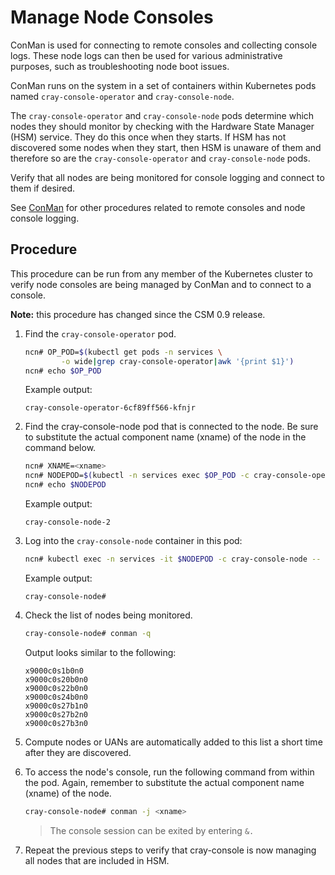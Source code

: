 # Manage Node Consoles

ConMan is used for connecting to remote consoles and collecting console logs. These node logs can then be used for various administrative purposes, such as troubleshooting node boot issues.

ConMan runs on the system in a set of containers within Kubernetes pods named `cray-console-operator` and `cray-console-node`.

The `cray-console-operator` and `cray-console-node` pods determine which nodes they should monitor by checking with the
Hardware State Manager (HSM) service. They do this once when they starts. If HSM has not discovered some nodes when
they start, then HSM is unaware of them and therefore so are the `cray-console-operator` and `cray-console-node` pods.

Verify that all nodes are being monitored for console logging and connect to them if desired.

See [ConMan](ConMan.md) for other procedures related to remote consoles and node console logging.

## Procedure

This procedure can be run from any member of the Kubernetes cluster to verify node consoles are being managed
by ConMan and to connect to a console.

**Note:** this procedure has changed since the CSM 0.9 release.

1. Find the `cray-console-operator` pod.
    
    ```bash
    ncn# OP_POD=$(kubectl get pods -n services \
            -o wide|grep cray-console-operator|awk '{print $1}')
    ncn# echo $OP_POD
    ```

    Example output:
    ```text
    cray-console-operator-6cf89ff566-kfnjr
    ```

1. Find the cray-console-node pod that is connected to the node. Be sure to substitute the actual component name (xname) of the node in the command below.
    
    ```bash
    ncn# XNAME=<xname>
    ncn# NODEPOD=$(kubectl -n services exec $OP_POD -c cray-console-operator -- sh -c "/app/get-node $XNAME" | jq .podname | sed 's/"//g')
    ncn# echo $NODEPOD
    ```

    Example output:
    ```text
    cray-console-node-2
    ```

1. Log into the `cray-console-node` container in this pod:

    ```bash
    ncn# kubectl exec -n services -it $NODEPOD -c cray-console-node -- bash
    ```

    Example output:
    ```text
    cray-console-node#
    ```

1. Check the list of nodes being monitored.

    ```bash
    cray-console-node# conman -q
    ```

    Output looks similar to the following:

    ```
    x9000c0s1b0n0
    x9000c0s20b0n0
    x9000c0s22b0n0
    x9000c0s24b0n0
    x9000c0s27b1n0
    x9000c0s27b2n0
    x9000c0s27b3n0
    ```

1. Compute nodes or UANs are automatically added to this list a short time after they are discovered.

1. To access the node's console, run the following command from within the pod. Again, remember to substitute the actual component name (xname) of the node.
    
    ```bash
    cray-console-node# conman -j <xname>
    ```

    > The console session can be exited by entering `&.`

1. Repeat the previous steps to verify that cray-console is now managing all nodes that are included in HSM.

